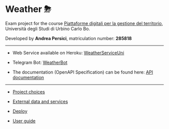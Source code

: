 # Weather ⛈

Exam project for the course [Piattaforme digitali per la gestione del territorio](https://www.uniurb.it/insegnamenti-e-programmi/255577),
Università degli Studi di Urbino Carlo Bo. 

Developed by **Andrea Persici**, matriculation number: **285818**

------------

- Web Service available on Heroku: [WeatherServiceUni](https://weatherserviceuni.herokuapp.com/)

- Telegram Bot: [WeatherBot](https://t.me/weatherunibot)

- The documentation (OpenAPI Specification) can be found here: [API documentation](https://app.swaggerhub.com/apis-docs/apersici/WeatherApi/1.0.0#/)

------------

- [Project choices](documentation/choices.md)

- [External data and services](documentation/external_data_and_services.md)

- [Deploy](documentation/deploy.md)

- [User guide](documentation/user_guide.md)
